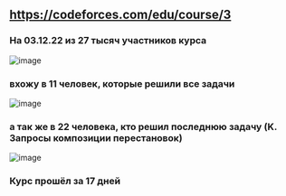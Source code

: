 ## https://codeforces.com/edu/course/3

### На 03.12.22 из 27 тысяч участников курса
![image](https://user-images.githubusercontent.com/27091175/205461004-d8a10d98-74fa-4136-9ed6-a66e58ba1cc0.png)
### вхожу в 11 человек, которые решили все задачи
![image](https://user-images.githubusercontent.com/27091175/205461058-57c5ad22-7e78-4605-8371-ecb7c5778a16.png)
### а так же в 22 человека, кто решил последнюю задачу (K. Запросы композиции перестановок)
![image](https://user-images.githubusercontent.com/27091175/205461090-45fd43d1-4eca-4286-95d2-807e58d1a669.png)
### Курс прошёл за 17 дней
